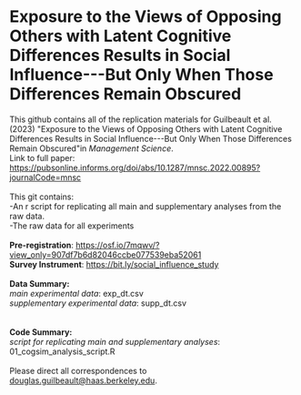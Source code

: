 # Exposure to the Views of Opposing Others with Latent Cognitive Differences Results in Social Influence---But Only When Those Differences Remain Obscured
This github contains all of the replication materials for Guilbeault et al. (2023) "Exposure to the Views of Opposing Others with Latent Cognitive Differences Results in Social Influence---But Only When Those Differences Remain Obscured"in _Management Science_.
<br>
Link to full paper: https://pubsonline.informs.org/doi/abs/10.1287/mnsc.2022.00895?journalCode=mnsc <br>
<br>
This git contains:<br>
-An r script for replicating all main and supplementary analyses from the raw data. <br>
-The raw data for all experiments <br>
<br>
**Pre-registration**: https://osf.io/7mqwv/?view_only=907df7b6d82046ccbe077539eba52061 <br>
**Survey Instrument**: https://bit.ly/social_influence_study <br>
<br>
**Data Summary:** <br>
_main experimental data_: exp_dt.csv <br>
_supplementary experimental data_: supp_dt.csv <br>
<br>
<br>
**Code Summary:** <br>
_script for replicating main and supplementary analyses_: 01_cogsim_analysis_script.R<br>
<br>
Please direct all correspondences to douglas.guilbeault@haas.berkeley.edu. 
